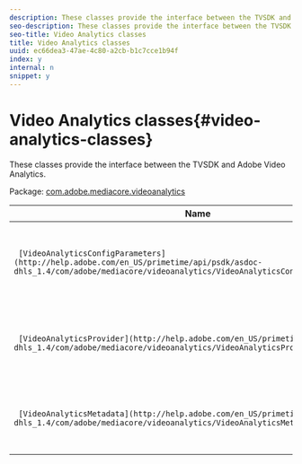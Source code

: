```yaml
---
description: These classes provide the interface between the TVSDK and Adobe Video Analytics.
seo-description: These classes provide the interface between the TVSDK and Adobe Video Analytics.
seo-title: Video Analytics classes
title: Video Analytics classes
uuid: ec66dea3-47ae-4c80-a2cb-b1c7cce1b94f
index: y
internal: n
snippet: y
---
```


# Video Analytics classes{#video-analytics-classes}

These classes provide the interface between the TVSDK and Adobe Video Analytics.

 Package: [com.adobe.mediacore.videoanalytics](http://help.adobe.com/en_US/primetime/api/psdk/asdoc-dhls_1.4/com/adobe/mediacore/videoanalytics/package-detail.html) 

|  Name  | Description  |
|---|---|
| ` [VideoAnalyticsConfigParameters](http://help.adobe.com/en_US/primetime/api/psdk/asdoc-dhls_1.4/com/adobe/mediacore/videoanalytics/VideoAnalyticsConfigParameters.html)`  | Contains property metadata specific to Video Analytics tracking in the TVSDK.  |
| ` [VideoAnalyticsProvider](http://help.adobe.com/en_US/primetime/api/psdk/asdoc-dhls_1.4/com/adobe/mediacore/videoanalytics/VideoAnalyticsProvider.html)`  | Attaches the `MediaPlayer` instance to the VideoHeartbeat module for tracking the playback.  |
| ` [VideoAnalyticsMetadata](http://help.adobe.com/en_US/primetime/api/psdk/asdoc-dhls_1.4/com/adobe/mediacore/videoanalytics/VideoAnalyticsMetadata.html)`  | Contains property metadata specific to Video Analytics.  |

